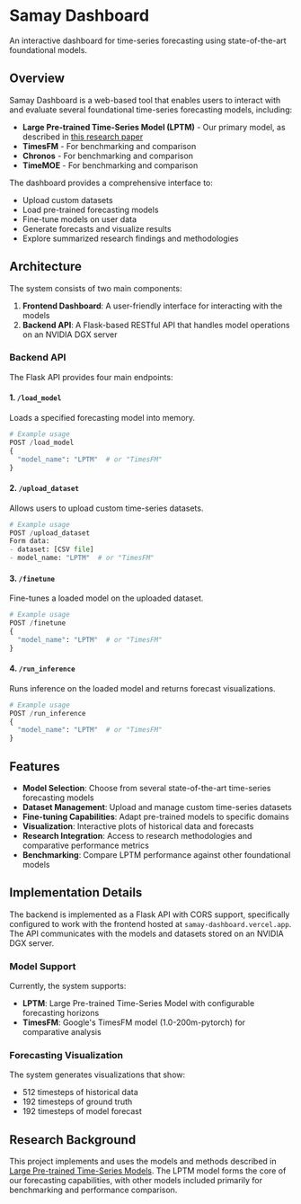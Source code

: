 # Samay Dashboard

An interactive dashboard for time-series forecasting using state-of-the-art foundational models.

## Overview

Samay Dashboard is a web-based tool that enables users to interact with and evaluate several foundational time-series forecasting models, including:

- **Large Pre-trained Time-Series Model (LPTM)** - Our primary model, as described in [this research paper](https://arxiv.org/abs/2311.11413)
- **TimesFM** - For benchmarking and comparison
- **Chronos** - For benchmarking and comparison
- **TimeMOE** - For benchmarking and comparison

The dashboard provides a comprehensive interface to:
- Upload custom datasets
- Load pre-trained forecasting models
- Fine-tune models on user data
- Generate forecasts and visualize results
- Explore summarized research findings and methodologies

## Architecture

The system consists of two main components:

1. **Frontend Dashboard**: A user-friendly interface for interacting with the models
2. **Backend API**: A Flask-based RESTful API that handles model operations on an NVIDIA DGX server

### Backend API

The Flask API provides four main endpoints:

#### 1. `/load_model`
Loads a specified forecasting model into memory.

```python
# Example usage
POST /load_model
{
  "model_name": "LPTM"  # or "TimesFM"
}
```

#### 2. `/upload_dataset`
Allows users to upload custom time-series datasets.

```python
# Example usage
POST /upload_dataset
Form data:
- dataset: [CSV file]
- model_name: "LPTM"  # or "TimesFM"
```

#### 3. `/finetune`
Fine-tunes a loaded model on the uploaded dataset.

```python
# Example usage
POST /finetune
{
  "model_name": "LPTM"  # or "TimesFM"
}
```

#### 4. `/run_inference`
Runs inference on the loaded model and returns forecast visualizations.

```python
# Example usage
POST /run_inference
{
  "model_name": "LPTM"  # or "TimesFM"
}
```

## Features

- **Model Selection**: Choose from several state-of-the-art time-series forecasting models
- **Dataset Management**: Upload and manage custom time-series datasets
- **Fine-tuning Capabilities**: Adapt pre-trained models to specific domains
- **Visualization**: Interactive plots of historical data and forecasts
- **Research Integration**: Access to research methodologies and comparative performance metrics
- **Benchmarking**: Compare LPTM performance against other foundational models

## Implementation Details

The backend is implemented as a Flask API with CORS support, specifically configured to work with the frontend hosted at `samay-dashboard.vercel.app`. The API communicates with the models and datasets stored on an NVIDIA DGX server.

### Model Support

Currently, the system supports:

- **LPTM**: Large Pre-trained Time-Series Model with configurable forecasting horizons
- **TimesFM**: Google's TimesFM model (1.0-200m-pytorch) for comparative analysis

### Forecasting Visualization

The system generates visualizations that show:
- 512 timesteps of historical data
- 192 timesteps of ground truth
- 192 timesteps of model forecast

## Research Background

This project implements and uses the models and methods described in [Large Pre-trained Time-Series Models](https://arxiv.org/abs/2311.11413). The LPTM model forms the core of our forecasting capabilities, with other models included primarily for benchmarking and performance comparison.
